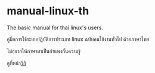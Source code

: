 # manual-linux-th
The basic manual for thai linux's users. 

คู่มือการใช้ระบบปฏิบัติการประเภท linux ฉบับคนใช้งานทั่วไป ด้วยภาษาไทย

ไม่อยากให้ภาษามาเป็นกำแพงกั้นความรู้


ดูที่หน้า[วิกิ](https://github.com/warut92/manual-linux-th/wiki) 
